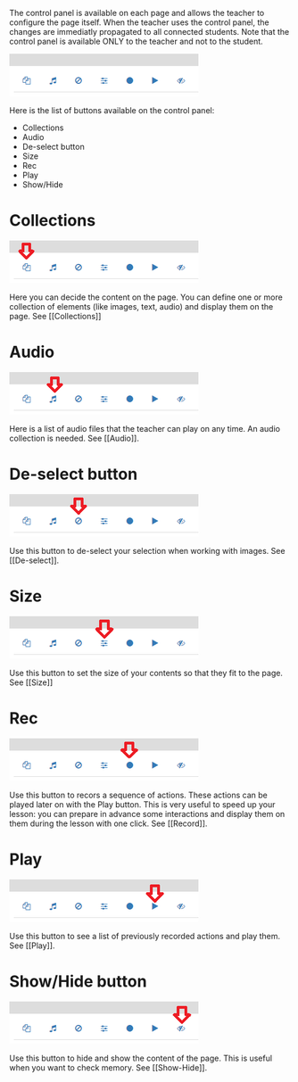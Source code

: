 The control panel is available on each page and allows the teacher to configure the page itself. When the teacher uses the control panel, the changes are immediatly propagated to all connected students. Note that the control panel is available ONLY to the teacher and not to the student.

![Control panel](/wiki/images/controlpanel.png)

Here is the list of buttons available on the control panel:
* Collections
* Audio
* De-select button
* Size
* Rec
* Play
* Show/Hide

# Collections

![Collections](/wiki/images/cp-collections.png)

Here you can decide the content on the page. You can define one or more collection of elements (like images, text, audio) and display them on the page. See [[Collections]]

# Audio

![Audio](/wiki/images/cp-audio.png)

Here is a list of audio files that the teacher can play on any time. An audio collection is needed. See [[Audio]].

# De-select button

![De-select](/wiki/images/cp-deselect.png)

Use this button to de-select your selection when working with images. See [[De-select]].

# Size

![Size](/wiki/images/cp-size.png)

Use this button to set the size of your contents so that they fit to the page. See [[Size]]

# Rec

![Rec](/wiki/images/cp-rec.png)

Use this button to recors a sequence of actions. These actions can be played later on with the Play button. This is very useful to speed up your lesson: you can prepare in advance some interactions and display them on them during the lesson with one click. See [[Record]].

# Play

![Play](/wiki/images/cp-play.png)

Use this button to see a list of previously recorded actions and play them. See [[Play]].

# Show/Hide button

![Show-Hide](/wiki/images/cp-hide.png)

Use this button to hide and show the content of the page. This is useful when you want to check memory. See [[Show-Hide]].